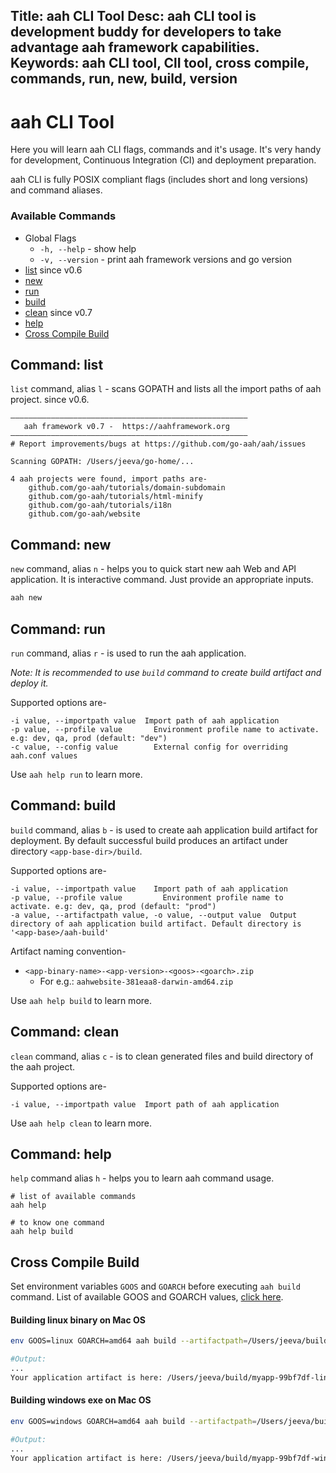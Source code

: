 Title: aah CLI Tool
Desc: aah CLI tool is development buddy for developers to take advantage aah framework capabilities.
Keywords: aah CLI tool, ClI tool, cross compile, commands, run, new, build, version
---
# aah CLI Tool

Here you will learn aah CLI flags, commands and it's usage. It's very handy for development, Continuous Integration (CI) and deployment preparation.

aah CLI is fully POSIX compliant flags (includes short and long versions) and command aliases.

### Available Commands
  * Global Flags
      - `-h, --help` - show help
      - `-v, --version` - print aah framework versions and go version
  * [list](#command-list) <span class="badge lb-xs">since v0.6</span>
  * [new](#command-new)
  * [run](#command-run)
  * [build](#command-build)
  * [clean](#command-clean) <span class="badge lb-xs">since v0.7</span>
  * [help](#command-help)
  * [Cross Compile Build](#cross-compile-build)

## Command: list
`list` command, alias `l` - scans GOPATH and lists all the import paths of aah project. <span class="badge lb-sm">since v0.6</span>.

```
–––––––––––––––––––––––––––––––––––––––––––––––––––––
   aah framework v0.7 -  https://aahframework.org
–––––––––––––––––––––––––––––––––––––––––––––––––––––
# Report improvements/bugs at https://github.com/go-aah/aah/issues

Scanning GOPATH: /Users/jeeva/go-home/...

4 aah projects were found, import paths are-
    github.com/go-aah/tutorials/domain-subdomain
    github.com/go-aah/tutorials/html-minify
    github.com/go-aah/tutorials/i18n    
    github.com/go-aah/website
```


## Command: new

`new` command, alias `n` - helps you to quick start new aah Web and API application. It is interactive command. Just provide an appropriate inputs.

```bash
aah new
```


## Command: run

`run` command, alias `r` - is used to run the aah application.

_Note: It is recommended to use `build` command to create build artifact and deploy it._

Supported options are-
```
-i value, --importpath value  Import path of aah application
-p value, --profile value       Environment profile name to activate. e.g: dev, qa, prod (default: "dev")
-c value, --config value        External config for overriding aah.conf values
```

Use `aah help run` to learn more.


## Command: build

`build` command, alias `b` - is used to create aah application build artifact for deployment. By default successful build produces an artifact under directory `<app-base-dir>/build`.

Supported options are-
```
-i value, --importpath value    Import path of aah application
-p value, --profile value         Environment profile name to activate. e.g: dev, qa, prod (default: "prod")
-a value, --artifactpath value, -o value, --output value  Output directory of aah application build artifact. Default directory is '<app-base>/aah-build'
```

Artifact naming convention-

  * `<app-binary-name>-<app-version>-<goos>-<goarch>.zip`
      - For e.g.: `aahwebsite-381eaa8-darwin-amd64.zip`

Use `aah help build` to learn more.


## Command: clean

`clean` command, alias `c` - is to clean generated files and build directory of the aah project.

Supported options are-
```
-i value, --importpath value  Import path of aah application
```

Use `aah help clean` to learn more.


## Command: help

`help` command alias `h` - helps you to learn aah command usage.

```
# list of available commands
aah help

# to know one command
aah help build
```

## Cross Compile Build
Set environment variables `GOOS` and `GOARCH` before executing `aah build` command. List of available GOOS and GOARCH values, [click here](https://golang.org/doc/install/source#environment).

#### Building linux binary on Mac OS
```bash
env GOOS=linux GOARCH=amd64 aah build --artifactpath=/Users/jeeva/build

#Output:
...
Your application artifact is here: /Users/jeeva/build/myapp-99bf7df-linux-amd64.zip
```

#### Building windows exe on Mac OS
```bash
env GOOS=windows GOARCH=amd64 aah build --artifactpath=/Users/jeeva/build

#Output:
...
Your application artifact is here: /Users/jeeva/build/myapp-99bf7df-windows-amd64.zip
```
